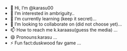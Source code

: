 - 👋 Hi, I’m @karasu00
- 👀 I’m interested in ambriguity..
- 🌱 I’m currently learning (keep it secret)...
- 💞️ I’m looking to collaborate on (did not choose yet)...
- 📫 How to reach me k.karaasu(guess the media) ...
- 😄 Pronouns:karasu ...
- ⚡ Fun fact:duskwood fav game ...

<!---
karasu00/karasu00 is a ✨ special ✨ repository because its `README.md` (this file) appears on your GitHub profile.
You can click the Preview link to take a look at your changes.
--->
